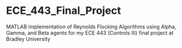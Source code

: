# ECE_443_Final_Project
MATLAB implementation of Reynolds Flocking Algorithms using Alpha, Gamma, and Beta agents for my ECE 443 (Controls III) final project at Bradley University

